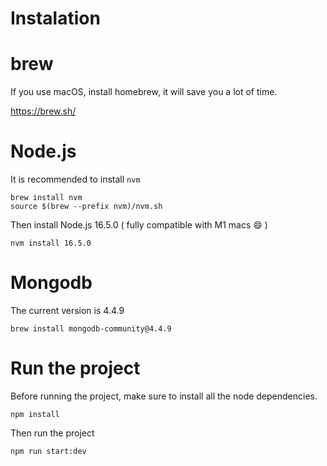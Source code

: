 # Instalation

# brew

If you use macOS, install homebrew, it will save you a lot of time.

https://brew.sh/

# Node.js

It is recommended to install `nvm`

```brew update
brew install nvm
source $(brew --prefix nvm)/nvm.sh
```

Then install Node.js 16.5.0 ( fully compatible with M1 macs 😄 )

```
nvm install 16.5.0
```

# Mongodb

The current version is 4.4.9

```
brew install mongodb-community@4.4.9
```

# Run the project

Before running the project, make sure to install all the node dependencies.

```
npm install
```

Then run the project

```
npm run start:dev
```
